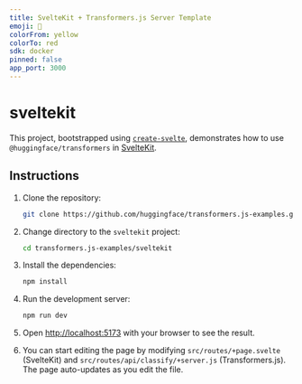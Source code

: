 ```yaml
---
title: SvelteKit + Transformers.js Server Template
emoji: 🧩
colorFrom: yellow
colorTo: red
sdk: docker
pinned: false
app_port: 3000
---
```


# sveltekit

This project, bootstrapped using [`create-svelte`](https://github.com/sveltejs/kit/tree/main/packages/create-svelte), demonstrates how to use `@huggingface/transformers` in [SvelteKit](https://svelte.dev/).

## Instructions

1. Clone the repository:
   ```sh
   git clone https://github.com/huggingface/transformers.js-examples.git
   ```
2. Change directory to the `sveltekit` project:
   ```sh
   cd transformers.js-examples/sveltekit
   ```
3. Install the dependencies:
   ```sh
   npm install
   ```
4. Run the development server:
   ```sh
   npm run dev
   ```
5. Open [http://localhost:5173](http://localhost:5173) with your browser to see the result.

6. You can start editing the page by modifying `src/routes/+page.svelte` (SvelteKit) and `src/routes/api/classify/+server.js` (Transformers.js). The page auto-updates as you edit the file.
